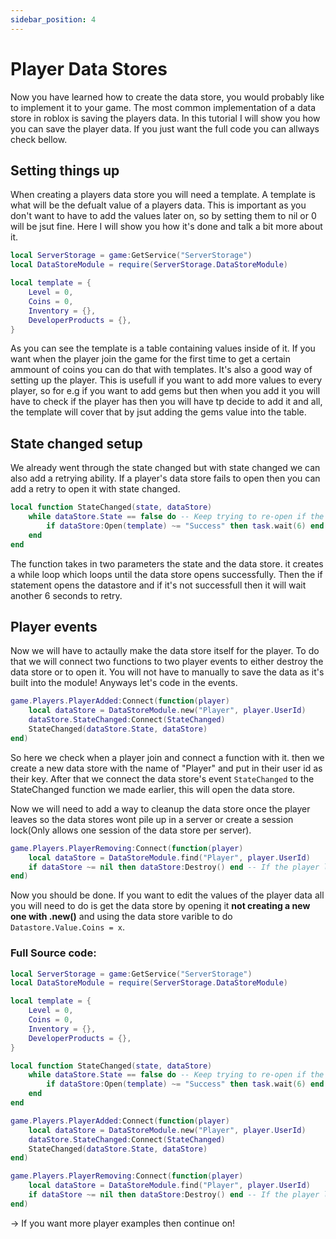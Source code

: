 ```yaml
---
sidebar_position: 4
---
```


# Player Data Stores

Now you have learned how to create the data store, you would probably like to implement it to your game. The most common implementation of a data store in roblox is saving the players data. In this tutorial I will show you how you can save the player data. If you just want the full code you can allways check bellow.

## Setting things up

When creating a players data store you will need a template. A template is what will be the defualt value of a players data. This is important as you don't want to have to add the values later on, so by setting them to nil or 0 will be jsut fine. Here I will show you how it's done and talk a bit more about it.
```lua
local ServerStorage = game:GetService("ServerStorage")
local DataStoreModule = require(ServerStorage.DataStoreModule)

local template = {
    Level = 0,
    Coins = 0,
    Inventory = {},
    DeveloperProducts = {},
}
```

As you can see the template is a table containing values inside of it. If you want when the player join the game for the first time to get a certain ammount of coins you can do that with templates. It's also a good way of setting up the player. This is usefull if you want to add more values to every player, so for e.g if you want to add gems but then when you add it you will have to check if the player has then you will have tp decide to add it and all, the template will cover that by jsut adding the gems value into the table.

## State changed setup

We already went through the state changed but with state changed we can also add a retrying ability. If a player's data store fails to open then you can add a retry to open it with state changed.
```lua
local function StateChanged(state, dataStore)
    while dataStore.State == false do -- Keep trying to re-open if the state is closed
        if dataStore:Open(template) ~= "Success" then task.wait(6) end
    end
end
```
The function takes in two parameters the state and the data store. it creates a while loop which loops until the data store opens successfully. Then the if statement opens the datastore and if it's not successfull then it will wait another 6 seconds to retry.

## Player events

Now we will have to actaully make the data store itself for the player. To do that we will connect two functions to two player events to either destroy the data store or to open it. You will not have to manually to save the data as it's built into the module! Anyways let's code in the events.
```lua
game.Players.PlayerAdded:Connect(function(player)
    local dataStore = DataStoreModule.new("Player", player.UserId)
    dataStore.StateChanged:Connect(StateChanged)
    StateChanged(dataStore.State, dataStore)
end)
```
So here we check when a player join and connect a function with it. then we create a new data store with the name of "Player" and put in their user id as their key. After that we connect the data store's event `StateChanged` to the StateChanged function we made earlier, this will open the data store. 

Now we will need to add a way to cleanup the data store once the player leaves so the data stores wont pile up in a server or create a session lock(Only allows one session of the data store per server).
```lua
game.Players.PlayerRemoving:Connect(function(player)
    local dataStore = DataStoreModule.find("Player", player.UserId)
    if dataStore ~= nil then dataStore:Destroy() end -- If the player leaves datastore object is destroyed allowing the retry loop to stop
end)
```

Now you should be done. If you want to edit the values of the player data all you will need to do is get the data store by opening it **not creating a new one with .new()** and using the data store varible to do `Datastore.Value.Coins = x`.

### Full Source code:
```lua
local ServerStorage = game:GetService("ServerStorage")
local DataStoreModule = require(ServerStorage.DataStoreModule)

local template = {
    Level = 0,
    Coins = 0,
    Inventory = {},
    DeveloperProducts = {},
}

local function StateChanged(state, dataStore)
    while dataStore.State == false do -- Keep trying to re-open if the state is closed
        if dataStore:Open(template) ~= "Success" then task.wait(6) end
    end
end

game.Players.PlayerAdded:Connect(function(player)
    local dataStore = DataStoreModule.new("Player", player.UserId)
    dataStore.StateChanged:Connect(StateChanged)
    StateChanged(dataStore.State, dataStore)
end)

game.Players.PlayerRemoving:Connect(function(player)
    local dataStore = DataStoreModule.find("Player", player.UserId)
    if dataStore ~= nil then dataStore:Destroy() end -- If the player leaves datastore object is destroyed allowing the retry loop to stop
end)
```

-> If you want more player examples then continue on!